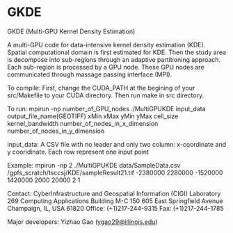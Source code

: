 # GKDE

GKDE (Multi-GPU Kernel Density Estimation)

A multi-GPU code for data-intensive kernel density estimation (KDE). Spatial computational domain is first estimated for KDE. Then the study area is decompose into sub-regions through an adaptive partitioning approach. Each sub-region is processed by a GPU node. These GPU nodes are communicated through massage passing interface (MPI).

To compile:
First, change the CUDA_PATH at the begining of your src/Makefile to your CUDA directory. Then run make in src directory.

To run:
mpirun -np number_of_GPU_nodes ./MultiGPUKDE input_data output_file_name(GEOTIFF) xMin xMax yMin yMax cell_size kernel_bandwidth number_of_nodes_in_x_dimension number_of_nodes_in_y_dimension

input_data: A CSV file with no leader and only two column: x-coordinate and y cooridinate. Each row represent one input point

Example: 
mpirun -np 2 ./MultiGPUKDE data/SampleData.csv /gpfs_scratch/tsccsj/KDE/sampleResult21.tif -2380000 2280000 -1520000 1420000 2000 20000 2 1

Contact:
CyberInfrastructure and Geospatial Information (CIGI) Laboratory
269 Computing Applications Building M-C 150 
605 East Springfield Avenue
Champaign, IL, USA 61820
Office: (+1)217-244-9315
Fax: (+1)217-244-1785

Major developers:
Yizhao Gao (ygao29@illinois.edu)


